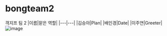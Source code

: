 # bongteam2
객지프 팀 2
|이름|맡은 역할|
|---|---|
|김승아|Plan|
|배인경|Date|
|이주연|Greeter|
![image](https://user-images.githubusercontent.com/52988414/95332480-74cca100-08e6-11eb-8279-d06f11c51d29.png)
